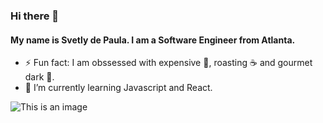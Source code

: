 ### Hi there 👋
#### My name is Svetly de Paula. I am a Software Engineer from Atlanta. 

- ⚡ Fun fact: I am obssessed with expensive :cheese:, roasting :coffee: and gourmet dark :chocolate_bar:.
- 🌱 I’m currently learning Javascript and React.

![This is an image]()

<!--
**SDePaula97/SDePaula97** is a ✨ _special_ ✨ repository because its `README.md` (this file) appears on your GitHub profile.


